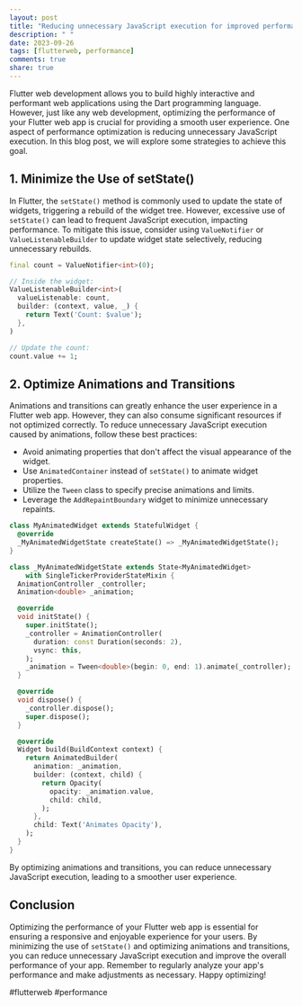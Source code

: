 ```yaml
---
layout: post
title: "Reducing unnecessary JavaScript execution for improved performance in Flutter web"
description: " "
date: 2023-09-26
tags: [flutterweb, performance]
comments: true
share: true
---
```


Flutter web development allows you to build highly interactive and performant web applications using the Dart programming language. However, just like any web development, optimizing the performance of your Flutter web app is crucial for providing a smooth user experience. One aspect of performance optimization is reducing unnecessary JavaScript execution. In this blog post, we will explore some strategies to achieve this goal.

## 1. Minimize the Use of setState()

In Flutter, the `setState()` method is commonly used to update the state of widgets, triggering a rebuild of the widget tree. However, excessive use of `setState()` can lead to frequent JavaScript execution, impacting performance. To mitigate this issue, consider using `ValueNotifier` or `ValueListenableBuilder` to update widget state selectively, reducing unnecessary rebuilds.

```dart
final count = ValueNotifier<int>(0);

// Inside the widget:
ValueListenableBuilder<int>(
  valueListenable: count,
  builder: (context, value, _) {
    return Text('Count: $value');
  },
)

// Update the count:
count.value += 1;
```

## 2. Optimize Animations and Transitions

Animations and transitions can greatly enhance the user experience in a Flutter web app. However, they can also consume significant resources if not optimized correctly. To reduce unnecessary JavaScript execution caused by animations, follow these best practices:

- Avoid animating properties that don't affect the visual appearance of the widget.
- Use `AnimatedContainer` instead of `setState()` to animate widget properties.
- Utilize the `Tween` class to specify precise animations and limits.
- Leverage the `AddRepaintBoundary` widget to minimize unnecessary repaints.

```dart
class MyAnimatedWidget extends StatefulWidget {
  @override
  _MyAnimatedWidgetState createState() => _MyAnimatedWidgetState();
}

class _MyAnimatedWidgetState extends State<MyAnimatedWidget>
    with SingleTickerProviderStateMixin {
  AnimationController _controller;
  Animation<double> _animation;

  @override
  void initState() {
    super.initState();
    _controller = AnimationController(
      duration: const Duration(seconds: 2),
      vsync: this,
    );
    _animation = Tween<double>(begin: 0, end: 1).animate(_controller);
  }

  @override
  void dispose() {
    _controller.dispose();
    super.dispose();
  }

  @override
  Widget build(BuildContext context) {
    return AnimatedBuilder(
      animation: _animation,
      builder: (context, child) {
        return Opacity(
          opacity: _animation.value,
          child: child,
        );
      },
      child: Text('Animates Opacity'),
    );
  }
}
```

By optimizing animations and transitions, you can reduce unnecessary JavaScript execution, leading to a smoother user experience.

## Conclusion

Optimizing the performance of your Flutter web app is essential for ensuring a responsive and enjoyable experience for your users. By minimizing the use of `setState()` and optimizing animations and transitions, you can reduce unnecessary JavaScript execution and improve the overall performance of your app. Remember to regularly analyze your app's performance and make adjustments as necessary. Happy optimizing!

#flutterweb #performance